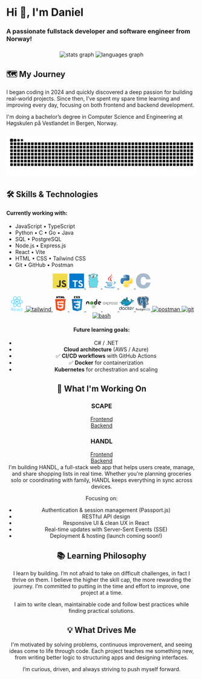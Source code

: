 <h1 align="left">Hi 👋, I'm Daniel</h1>
<h3 align="left">A passionate fullstack developer and software engineer from Norway!</h3>

###

<div align="center">
  <img src="https://github-readme-stats.vercel.app/api?username=gitXite&hide_title=false&hide_rank=false&show_icons=true&include_all_commits=true&count_private=true&disable_animations=false&theme=dracula&locale=en&hide_border=false" height="150" alt="stats graph"  />
  <img src="https://github-readme-stats.vercel.app/api/top-langs?username=gitXite&locale=en&hide_title=false&layout=compact&card_width=320&langs_count=7&theme=dracula&hide_border=false" height="150" alt="languages graph"  />
</div>

## 🗺️ My Journey
I began coding in 2024 and quickly discovered a deep passion for building real-world projects. Since then, I’ve spent my spare time learning and improving every day, focusing on both frontend and backend development.

I'm doing a bachelor’s degree in Computer Science and Engineering at Høgskulen på Vestlandet in Bergen, Norway.

###

<img src="https://raw.githubusercontent.com/gitXite/gitXite/output/snake.svg" alt="Snake animation" />

## 🛠 Skills & Technologies
#### Currently working with:
- JavaScript • TypeScript
- Python • C • Go • Java
- SQL • PostgreSQL
- Node.js • Express.js
- React • Vite
- HTML • CSS • Tailwind CSS
- Git • GitHub • Postman

<div align='center'>
  <a href="https://developer.mozilla.org/en-US/docs/Web/JavaScript" target="_blank" rel="noreferrer"> <img src="https://raw.githubusercontent.com/devicons/devicon/master/icons/javascript/javascript-original.svg" alt="javascript" width="40" height="40"/>
  </a>
  <a href="https://www.typescriptlang.org/" target="_blank" rel="noreferrer"> <img src="https://raw.githubusercontent.com/devicons/devicon/master/icons/typescript/typescript-original.svg" alt="typescript" width="40" height="40"/> </a> 
  <a href="https://golang.org" target="_blank" rel="noreferrer"> <img src="https://raw.githubusercontent.com/devicons/devicon/master/icons/go/go-original.svg" alt="go" width="40" height="40"/> </a>
  <a href="https://www.java.com" target="_blank" rel="noreferrer"> <img src="https://raw.githubusercontent.com/devicons/devicon/master/icons/java/java-original.svg" alt="java" width="40" height="40"/> </a>
  <a href="https://www.python.org" target="_blank" rel="noreferrer"> <img src="https://raw.githubusercontent.com/devicons/devicon/master/icons/python/python-original.svg" alt="python" width="40" height="40"/> </a>
  <a href="https://www.cprogramming.com/" target="_blank" rel="noreferrer"> <img src="https://raw.githubusercontent.com/devicons/devicon/master/icons/c/c-original.svg" alt="c" width="40" height="40"/> </a>
<div/>
<br />
<div align='center'>
  <a href="https://reactjs.org/" target="_blank" rel="noreferrer"> <img src="https://raw.githubusercontent.com/devicons/devicon/master/icons/react/react-original-wordmark.svg" alt="react" width="40" height="40"/> </a>
  <a href="https://tailwindcss.com/" target="_blank" rel="noreferrer"> <img src="https://www.vectorlogo.zone/logos/tailwindcss/tailwindcss-icon.svg" alt="tailwind" width="40" height="40"/> </a> 
  <a href="https://www.w3.org/html/" target="_blank" rel="noreferrer"> <img src="https://raw.githubusercontent.com/devicons/devicon/master/icons/html5/html5-original-wordmark.svg" alt="html5" width="40" height="40"/> </a>
  <a href="https://www.w3schools.com/css/" target="_blank" rel="noreferrer"> <img src="https://raw.githubusercontent.com/devicons/devicon/master/icons/css3/css3-original-wordmark.svg" alt="css3" width="40" height="40"/> </a>
  <a href="https://nodejs.org" target="_blank" rel="noreferrer"> <img src="https://raw.githubusercontent.com/devicons/devicon/master/icons/nodejs/nodejs-original-wordmark.svg" alt="nodejs" width="40" height="40"/> </a>
  <a href="https://expressjs.com" target="_blank" rel="noreferrer"> <img src="https://raw.githubusercontent.com/devicons/devicon/master/icons/express/express-original-wordmark.svg" alt="express" width="40" height="40"/> </a>
  <a href="https://www.docker.com/" target="_blank" rel="noreferrer"> <img src="https://raw.githubusercontent.com/devicons/devicon/master/icons/docker/docker-original-wordmark.svg" alt="docker" width="40" height="40"/> </a>
  <a href="https://www.postgresql.org" target="_blank" rel="noreferrer"> <img src="https://raw.githubusercontent.com/devicons/devicon/master/icons/postgresql/postgresql-original-wordmark.svg" alt="postgresql" width="40" height="40"/> </a>
  <a href="https://postman.com" target="_blank" rel="noreferrer"> <img src="https://www.vectorlogo.zone/logos/getpostman/getpostman-icon.svg" alt="postman" width="40" height="40"/> </a>
  <a href="https://git-scm.com/" target="_blank" rel="noreferrer"> <img src="https://www.vectorlogo.zone/logos/git-scm/git-scm-icon.svg" alt="git" width="40" height="40"/> </a>
  <a href="https://www.gnu.org/software/bash/" target="_blank" rel="noreferrer"> <img src="https://www.vectorlogo.zone/logos/gnu_bash/gnu_bash-icon.svg" alt="bash" width="40" height="40"/> </a>
<div/>

#### Future learning goals:
- C# / .NET
- **Cloud architecture** (AWS / Azure)
- ✅ **CI/CD workflows** with GitHub Actions
- ✅ **Docker** for containerization 
- **Kubernetes** for orchestration and scaling

## 🚀 What I'm Working On
### SCAPE
<a href='https://github.com/gitXite/scape-frontend'>Frontend</a>
<br />
<a href=''>Backend</a>


### HANDL
<a href='https://github.com/gitXite/handl_frontend'>Frontend</a>
<br />
<a href='https://github.com/gitXite/handl_backend'>Backend</a>
<br />
I'm building HANDL, a full-stack web app that helps users create, manage, and share shopping lists in real time. Whether you're planning groceries solo or coordinating with family, HANDL keeps everything in sync across devices. 

Focusing on:
- Authentication & session management (Passport.js)
- RESTful API design
- Responsive UI & clean UX in React
- Real-time updates with Server-Sent Events (SSE)
- Deployment & hosting (launch coming soon!)

## 📚 Learning Philosophy
I learn by building. I’m not afraid to take on difficult challenges, in fact I thrive on them. I believe the higher the skill cap, the more rewarding the journey. I’m committed to putting in the time and effort to improve, one project at a time.

I aim to write clean, maintainable code and follow best practices while finding practical solutions.

## 💡 What Drives Me
I'm motivated by solving problems, continuous improvement, and seeing ideas come to life through code. Each project teaches me something new, from writing better logic to structuring apps and designing interfaces.

I’m curious, driven, and always striving to push myself forward.
